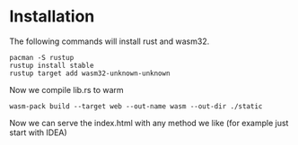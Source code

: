 Installation
===
The following commands will install rust and wasm32.
```
pacman -S rustup
rustup install stable
rustup target add wasm32-unknown-unknown
```
Now we compile lib.rs to warm
```
wasm-pack build --target web --out-name wasm --out-dir ./static
```
Now we can serve the index.html with any method we like (for example just start with IDEA)

